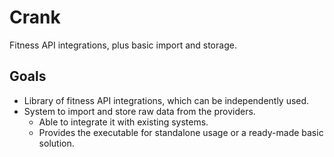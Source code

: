 # Crank

Fitness API integrations, plus basic import and storage.

## Goals

- Library of fitness API integrations, which can be independently used.
- System to import and store raw data from the providers.
  - Able to integrate it with existing systems.
  - Provides the executable for standalone usage or a ready-made basic solution.
